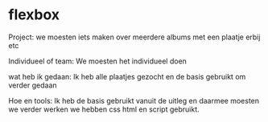 # flexbox

Project: we moesten iets maken over meerdere albums met een plaatje erbij etc

Individueel of team: We moesten het individueel doen

wat heb ik gedaan: Ik heb alle plaatjes gezocht en de basis gebruikt om verder gedaan

Hoe en tools: Ik heb de basis gebruikt vanuit de uitleg en daarmee moesten we verder werken we hebben css html en script gebruikt.
